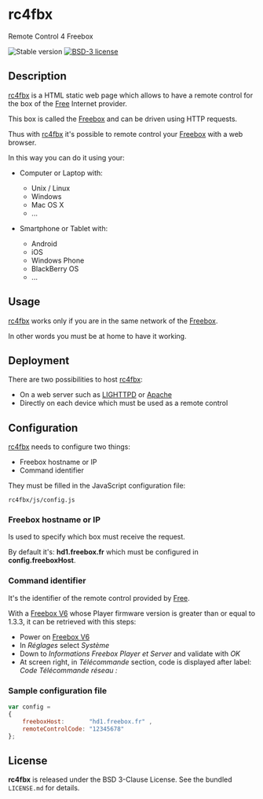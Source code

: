 # rc4fbx

Remote Control 4 Freebox

![Stable version](https://img.shields.io/badge/stable-1.0.0-blue.svg)
[![BSD-3 license](https://img.shields.io/badge/license-BSD--3--Clause-428F7E.svg)](https://tldrlegal.com/license/bsd-3-clause-license-%28revised%29)

## Description

[rc4fbx](https://github.com/cyosp/rc4fbx) is a HTML static web page which allows to have a remote control for the box of the [Free](http://www.free.fr) Internet provider.

This box is called the [Freebox](http://www.free.fr/adsl/freebox-revolution.html) and can be driven using HTTP requests.

Thus with [rc4fbx](https://github.com/cyosp/rc4fbx) it's possible to remote control your [Freebox](http://www.free.fr/adsl/freebox-revolution.html) with a web browser.

In this way you can do it using your:

 * Computer or Laptop with:
	* Unix / Linux
	* Windows
	* Mac OS X
	* ...

 * Smartphone or Tablet with:
	* Android
	* iOS
	* Windows Phone
	* BlackBerry OS
	* ...

## Usage

[rc4fbx](https://github.com/cyosp/rc4fbx) works only if you are in the same network of the [Freebox](http://www.free.fr/adsl/freebox-revolution.html).

In other words you must be at home to have it working.

## Deployment

There are two possibilities to host [rc4fbx](https://github.com/cyosp/rc4fbx):
 * On a web server such as [LIGHTTPD](http://www.lighttpd.net) or [Apache](https://httpd.apache.org/)
 * Directly on each device which must be used as a remote control

## Configuration

[rc4fbx](https://github.com/cyosp/rc4fbx) needs to configure two things:
 * Freebox hostname or IP
 * Command identifier

They must be filled in the JavaScript configuration file:

	rc4fbx/js/config.js

### Freebox hostname or IP

Is used to specify which box must receive the request.

By default it's: **hd1.freebox.fr** which must be configured in **config.freeboxHost**.

### Command identifier

It's the identifier of the remote control provided by [Free](http://www.free.fr).

With a [Freebox V6](http://www.free.fr/adsl/freebox-revolution.html) whose Player firmware version is greater than or equal to 1.3.3, it can be retrieved with this steps:
 * Power on [Freebox V6](http://www.free.fr/adsl/freebox-revolution.html)
 * In *Réglages* select *Système*
 * Down to *Informations Freebox Player et Server* and validate with *OK*
 * At screen right, in *Télécommande* section, code is displayed after label: *Code Télécommande réseau :*

### Sample configuration file

```js
var config =
{
	freeboxHost:       "hd1.freebox.fr" ,
	remoteControlCode: "12345678"
};

```

## License

**rc4fbx** is released under the BSD 3-Clause License. See the bundled `LICENSE.md` for details.